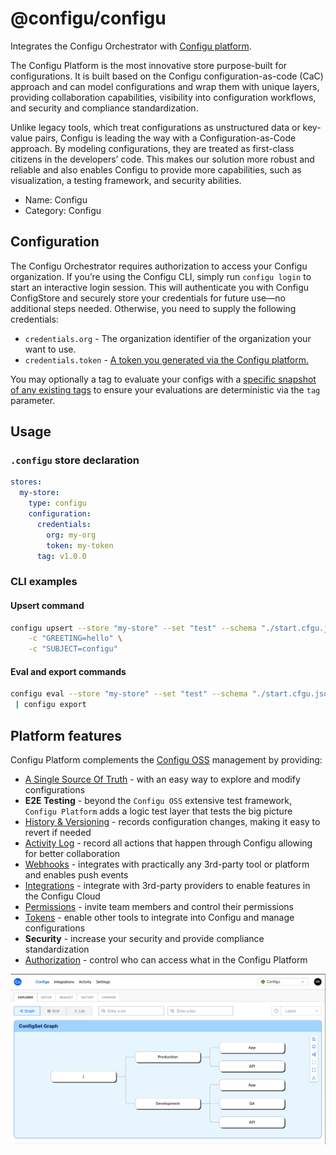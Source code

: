 # @configu/configu

Integrates the Configu Orchestrator with [Configu platform](https://configu.com).

The Configu Platform is the most innovative store purpose-built for configurations. It is built based on the Configu configuration-as-code (CaC) approach and can model configurations and wrap them with unique layers, providing collaboration capabilities, visibility into configuration workflows, and security and compliance standardization.

Unlike legacy tools, which treat configurations as unstructured data or key-value pairs, Configu is leading the way with a Configuration-as-Code approach. By modeling configurations, they are treated as first-class citizens in the developers’ code. This makes our solution more robust and reliable and also enables Configu to provide more capabilities, such as visualization, a testing framework, and security abilities.

- Name: Configu
- Category: Configu

## Configuration

The Configu Orchestrator requires authorization to access your Configu organization. If you’re using the Configu CLI, simply run `configu login` to start an interactive login session. This will authenticate you with Configu ConfigStore and securely store your credentials for future use—no additional steps needed. Otherwise, you need to supply the following credentials:

- `credentials.org` - The organization identifier of the organization your want to use.
- `credentials.token` - [A token you generated via the Configu platform.](https://docs.configu.com/integrations/store/configu/tokens)

You may optionally a tag to evaluate your configs with a [specific snapshot of any existing tags](https://docs.configu.com/integrations/store/configu/config-history#evaluating-with-a-tag) to ensure your evaluations are deterministic via the `tag` parameter.

## Usage

### `.configu` store declaration

```yaml
stores:
  my-store:
    type: configu
    configuration:
      credentials:
        org: my-org
        token: my-token
      tag: v1.0.0
```

### CLI examples

#### Upsert command

```bash
configu upsert --store "my-store" --set "test" --schema "./start.cfgu.json" \
    -c "GREETING=hello" \
    -c "SUBJECT=configu"
```

#### Eval and export commands

```bash
configu eval --store "my-store" --set "test" --schema "./start.cfgu.json" \
 | configu export
```

## Platform features

Configu Platform complements the [Configu OSS](https://github.com/configu/configu) management by providing:

- [A Single Source Of Truth](/integrations/store/configu/config-explorer) - with an easy way to explore and modify configurations
- **E2E Testing** - beyond the `Configu OSS` extensive test framework, `Configu Platform` adds a logic test layer that tests the big picture
- [History & Versioning](/integrations/store/configu/config-editor) - records configuration changes, making it easy to revert if needed
- [Activity Log](/integrations/store/configu/audit-logs) - record all actions that happen through Configu allowing for better collaboration
- [Webhooks](/integrations/store/configu/webhooks) - integrates with practically any 3rd-party tool or platform and enables push events
- [Integrations](/integrations/store/configu/integrations) - integrate with 3rd-party providers to enable features in the Configu Cloud
- [Permissions](/integrations/store/configu/members) - invite team members and control their permissions
- [Tokens](/integrations/store/configu/tokens) - enable other tools to integrate into Configu and manage configurations
- **Security** - increase your security and provide compliance standardization
- [Authorization](/integrations/store/configu/authorization) - control who can access what in the Configu Platform

![image](https://raw.githubusercontent.com/configu/configu/refs/heads/main/docs/images/configu-cloud.png)
